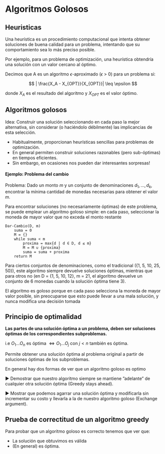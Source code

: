 # Algoritmos Golosos
## Heuristicas
Una heurística es un procedimiento computacional que intenta obtener soluciones de buena calidad para un problema, intentando que su comportamiento sea lo más preciso posible.

Por ejemplo, para un problema de optimización, una heurística obtendría una solución con un valor cercano al óptimo.

Decimos que A es un algoritmo $\epsilon$-aproximado ($\epsilon$ > 0) para un
problema si:

$$
| \frac{X_A - X_{OPT}}{X_{OPT}}|  \leq \epsilon
$$

donde $X_A$ es el resultado del algoritmo y $X_{OPT}$ es el valor óptimo.

## Algoritmos golosos
Idea: Construir una solución seleccionando en cada paso la mejor alternativa, sin considerar (o haciéndolo débilmente) las implicancias de esta selección.

* Habitualmente, proporcionan heurísticas sencillas para
problemas de optimización.
* En general permiten construir soluciones razonables (pero
sub-óptimas) en tiempos eficientes.
* Sin embargo, en ocasiones nos pueden dar interesantes
sorpresas!

#### Ejemplo: Problema del cambio
Problema:
Dado un monto $m$ y un conjunto de denominaciones $d_1, ..., d_k$, encontrar la mínima cantidad de monedas necesarias para obtener el valor $m$.

Para encontrar soluciones (no necesariamente óptimas) de este problema, se puede emplear un algoritmo goloso simple: en cada paso, seleccionar la moneda de mayor valor que no exceda el monto restante

    Dar-Cambio(D, m)
        suma = 0
        M = {}
        while suma < m
            proxima = max{d | d ∈ D, d ≤ m}
            M = M ∪ {proxima}
            suma = suma + proxima
        return M
Para ciertos conjuntos de denominaciones, como el tradicional ({1, 5, 10, 25, 50}), este algoritmo siempre devuelve soluciones óptimas, mientras que para otros no (en D = {1, 5, 10, 12}, m = 21, el algoritmo devuelve un conjunto de 6 monedas cuando la solución óptima tiene 3).

El algoritmo es goloso porque en cada paso selecciona la moneda de mayor valor posible, sin preocuparse que esto puede llevar a una mala solución, y nunca modifica una decisión tomada

## Principio de optimalidad
**Las partes de una solución óptima a un problema, deben ser soluciones óptimas de los correspondientes subproblemas.**

i.e $O_1 ... O_n$ es óptima $\iff O_1 ... O_j$ con $j < n$ también es óptima.

Permite obtener una solución óptima al problema original a partir de soluciones óptimas de los subproblemas.


En general hay dos formas de ver que un algoritmo goloso es optimo

▶ Demostrar que nuestro algoritmo siempre se mantiene ”adelante” de cualquier otra solución óptima (Greedy stays ahead).

▶ Mostrar que podemos agarrar una solución óptima y modificarla sin incrementar su costo y llevarla a la de nuestro algoritmo goloso (Exchange argument).

## Prueba de correctitud de un algoritmo greedy
Para probar que un algoritmo goloso es correcto tenemos que ver que: 

* La solución que obtuvimos es válida
* (En general) es óptima.


